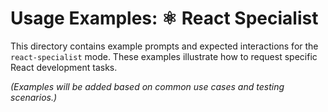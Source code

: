 # Usage Examples: ⚛️ React Specialist

This directory contains example prompts and expected interactions for the `react-specialist` mode. These examples illustrate how to request specific React development tasks.

*(Examples will be added based on common use cases and testing scenarios.)*